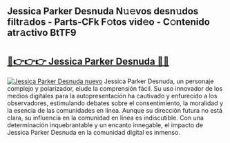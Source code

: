 ## Jessica Parker Desnuda N𝚞𝚎vos desn𝚞dos filtr𝚊dos - Parts-CFk F𝚘tos vid𝚎o - C𝚘ntenido atr𝚊ctivo BtTF9

# <h2><a href="http://mbatgbj.tromn.icu/?c=Jessica+Parker+Desnuda">🔗👉👉👉 Jessica Parker Desnuda 🔗🔗</a></h2>

[![Jessica Parker Desnuda nuevo](https://i.imgur.com/pEAQMta.gif)](http://mbatgbj.tromn.icu/?c=Jessica+Parker+Desnuda)
Jessica Parker Desnuda, un personaje complejo y polarizador, elude la comprensión fácil. Su uso innovador de los medios digitales para la autopresentación ha cautivado y enfurecido a los observadores, estimulando debates sobre el consentimiento, la moralidad y la esencia de las comunidades en línea. Aunque su dirección futura no está clara, su influencia en la comunidad en línea es indiscutible. Con una determinación inquebrantable y un encanto innegable, el impacto de Jessica Parker Desnuda en la comunidad digital es inmenso.
